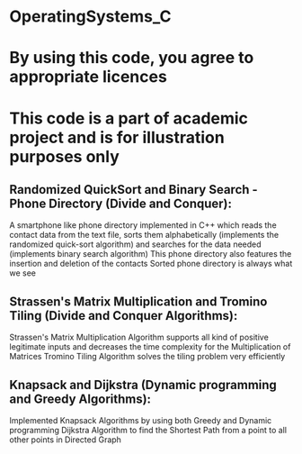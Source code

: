 # OperatingSystems_C

# By using this code, you agree to appropriate licences

# This code is a part of academic project and is for illustration purposes only

## Randomized QuickSort and Binary Search - Phone Directory (Divide and Conquer):
A smartphone like phone directory implemented in C++ which reads the contact data from the text file, sorts them alphabetically (implements the randomized quick-sort algorithm) and searches for the data needed (implements binary search algorithm)
This phone directory also features the insertion and deletion of the contacts
Sorted phone directory is always what we see

## Strassen's Matrix Multiplication and Tromino Tiling (Divide and Conquer Algorithms):
Strassen's Matrix Multiplication Algorithm supports all kind of positive legitimate inputs and decreases the time complexity for the Multiplication of Matrices
Tromino Tiling Algorithm solves the tiling problem very efficiently

## Knapsack and Dijkstra (Dynamic programming and Greedy Algorithms):
Implemented Knapsack Algorithms by using both Greedy and Dynamic programming
Dijkstra Algorithm to find the Shortest Path from a point to all other points in Directed Graph
